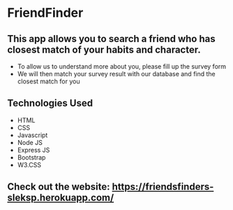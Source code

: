 # FriendFinder

## This app allows you to search a friend who has closest match of your habits and character. 
- To allow us to understand more about you, please fill up the survey form
- We will then match your survey result with our database and find the closest match for you

## Technologies Used
- HTML
- CSS
- Javascript
- Node JS
- Express JS
- Bootstrap
- W3.CSS

## Check out the website: https://friendsfinders-sleksp.herokuapp.com/
